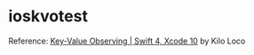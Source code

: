 # ioskvotest
Reference: [Key-Value Observing | Swift 4, Xcode 10](https://www.youtube.com/watch?v=_AWyXA1sPuc) by Kilo Loco

